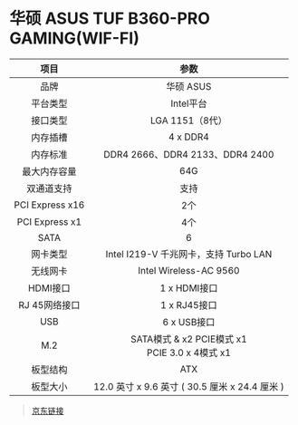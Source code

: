 # 华硕 ASUS TUF B360-PRO GAMING(WIF-FI)

| 项目  | 参数  |
| :------: | :------: | 
|品牌 | 华硕 ASUS  |
|平台类型 |Intel平台 |
|接口类型| LGA 1151（8代）|
|内存插槽| 4 x DDR4 |
|内存标准| DDR4 2666、DDR4 2133、DDR4 2400 |
|最大内存容量| 64G |
|双通道支持| 支持 |
|PCI Express x16| 2个 |
|PCI Express x1| 4个 |
|SATA| 6 |
|网卡类型| Intel I219-V 千兆网卡，支持 Turbo LAN|
|无线网卡| Intel Wireless-AC 9560 |
|HDMI接口| 1 x HDMI接口 |
|RJ 45网络接口| 1 x RJ45接口 |
|USB| 6 x USB接口 |
|M.2| SATA模式 & x2 PCIE模式 x1 <br> PCIE 3.0 x 4模式 x1 |
|板型结构| ATX |
|板型大小| 12.0 英寸 x 9.6 英寸 ( 30.5 厘米 x 24.4 厘米 ) |

> [京东链接](https://item.jd.com/6957823.html#product-detail)

